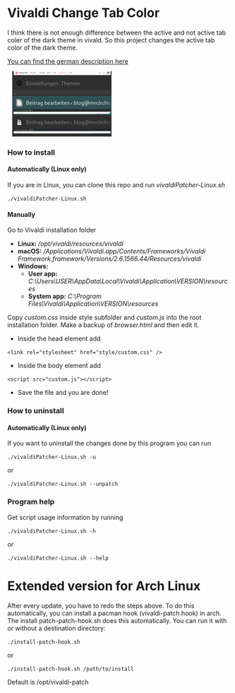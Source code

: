 # Vivaldi Change Tab Color
I think there is not enough difference between the active and not active tab coler of the dark theme in vivald.
So this project changes the active tab color of the dark theme.

[You can find the german description here](https://mrclrchtr.de/vivaldi-hintergrundfarbe-des-aktiven-tabs-aendern/)

![Example](Example.png "Example")

### How to install
#### Automatically (Linux only)
If you are in Linux, you can clone this repo and run *vivaldiPatcher-Linux.sh*
```
./vivaldiPatcher-Linux.sh
```
#### Manually
Go to Vivaldi installation folder
* __Linux:__ */opt/vivaldi/resources/vivaldi*
* __macOS:__ */Applications/Vivaldi.app/Contents/Frameworks/Vivaldi Framework.framework/Versions/2.6.1566.44/Resources/vivaldi*
* __Windows:__
  * __User app:__ *C:\Users\USER\AppData\Local\Vivaldi\Application\VERSION\resources*
  * __System app:__ *C:\Program Files\Vivaldi\Application\VERSION\resources*

Copy *custom.css* inside style subfolder and *custom.js* into the root installation folder. Make a backup of *browser.html* and then edit it.
* Inside the head element add
```
<link rel="stylesheet" href="style/custom.css" />
```
* Inside the body element add
```
<script src="custom.js"></script>
```
* Save the file and you are done!

### How to uninstall
#### Automatically (Linux only)
If you want to uninstall the changes done by this program you can run
```
./vivaldiPatcher-Linux.sh -u
```
or
```
./vivaldiPatcher-Linux.sh --unpatch
```

### Program help
Get script usage information by running
```
./vivaldiPatcher-Linux.sh -h
```
or
```
./vivaldiPatcher-Linux.sh --help
```

# Extended version for Arch Linux
After every update, you have to redo the steps above. To do this automatically, you can install a pacman hook (vivaldi-patch.hook) in arch.
The install patch-patch-hook.sh does this automatically. You can run it with or without a destination directory:
```
./install-patch-hook.sh
```
or
```
./install-patch-hook.sh /path/to/install
```
Default is /opt/vivaldi-patch
